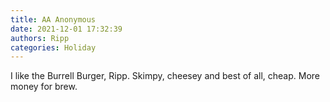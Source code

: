 ```yaml
---
title: AA Anonymous
date: 2021-12-01 17:32:39
authors: Ripp
categories: Holiday
---
```


 I like the Burrell Burger, Ripp. Skimpy, cheesey and best of all, cheap. More money for brew.